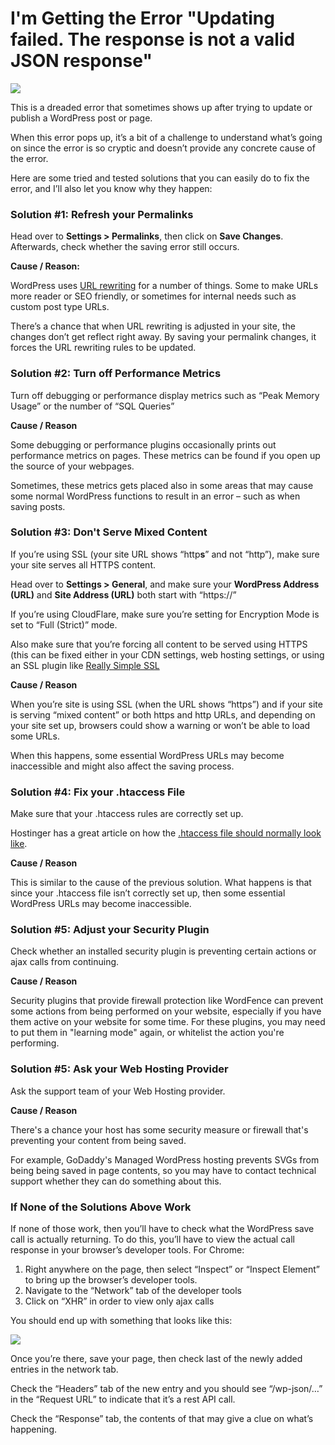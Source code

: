# I'm Getting the Error "Updating failed. The response is not a valid JSON response"

![](../../.gitbook/assets/screen-shot-2020-05-22-at-1.51.51-pm-1-scaled.jpg)

This is a dreaded error that sometimes shows up after trying to update or publish a WordPress post or page.

When this error pops up, it’s a bit of a challenge to understand what’s going on since the error is so cryptic and doesn’t provide any concrete cause of the error.

Here are some tried and tested solutions that you can easily do to fix the error, and I’ll also let you know why they happen:

### Solution \#1: Refresh your Permalinks

Head over to **Settings &gt; Permalinks**, then click on **Save Changes**. Afterwards, check whether the saving error still occurs.

**Cause / Reason:**

WordPress uses [URL rewriting](https://en.wikipedia.org/wiki/Rewrite_engine) for a number of things. Some to make URLs more reader or SEO friendly, or sometimes for internal needs such as custom post type URLs.

There’s a chance that when URL rewriting is adjusted in your site, the changes don’t get reflect right away. By saving your permalink changes, it forces the URL rewriting rules to be updated.

### Solution \#2: Turn off Performance Metrics

Turn off debugging or performance display metrics such as “Peak Memory Usage” or the number of “SQL Queries”

**Cause / Reason**

Some debugging or performance plugins occasionally prints out performance metrics on pages. These metrics can be found if you open up the source of your webpages.

Sometimes, these metrics gets placed also in some areas that may cause some normal WordPress functions to result in an error – such as when saving posts.

### Solution \#3: Don't Serve Mixed Content

If you’re using SSL \(your site URL shows “http**s**” and not “http”\), make sure your site serves all HTTPS content.

Head over to **Settings &gt; General**, and make sure your **WordPress Address \(URL\)** and **Site Address \(URL\)** both start with “https://”

If you’re using CloudFlare, make sure you’re setting for Encryption Mode is set to “Full \(Strict\)” mode.

Also make sure that you’re forcing all content to be served using HTTPS \(this can be fixed either in your CDN settings, web hosting settings, or using an SSL plugin like [Really Simple SSL](https://wordpress.org/plugins/really-simple-ssl/)

**Cause / Reason**

When you’re site is using SSL \(when the URL shows “https”\) and if your site is serving “mixed content” or both https and http URLs, and depending on your site set up, browsers could show a warning or won’t be able to load some URLs.

When this happens, some essential WordPress URLs may become inaccessible and might also affect the saving process.

### Solution \#4: Fix your .htaccess File

Make sure that your .htaccess rules are correctly set up.

Hostinger has a great article on how the [.htaccess file should normally look like](https://www.hostinger.ph/tutorials/create-default-wordpress-htaccess-file).

**Cause / Reason**

This is similar to the cause of the previous solution. What happens is that since your .htaccess file isn’t correctly set up, then some essential WordPress URLs may become inaccessible.

### Solution \#5: Adjust your Security Plugin

Check whether an installed security plugin is preventing certain actions or ajax calls from continuing.

**Cause / Reason**

Security plugins that provide firewall protection like WordFence can prevent some actions from being performed on your website, especially if you have them active on your website for some time. For these plugins, you may need to put them in "learning mode" again, or whitelist the action you're performing.

### Solution \#5: Ask your Web Hosting Provider

Ask the support team of your Web Hosting provider.

**Cause / Reason**

There's a chance your host has some security measure or firewall that's preventing your content from being saved.

For example, GoDaddy's Managed WordPress hosting prevents SVGs from being being saved in page contents, so you may have to contact technical support whether they can do something about this.

### If None of the Solutions Above Work

If none of those work, then you’ll have to check what the WordPress save call is actually returning. To do this, you’ll have to view the actual call response in your browser’s developer tools. For Chrome:

1. Right anywhere on the page, then select “Inspect” or “Inspect Element” to bring up the browser’s developer tools.
2. Navigate to the “Network” tab of the developer tools
3. Click on “XHR” in order to view only ajax calls

You should end up with something that looks like this:

![](../../.gitbook/assets/screen-shot-2020-05-22-at-3.11.43-pm.jpg)

Once you’re there, save your page, then check last of the newly added entries in the network tab.

Check the “Headers” tab of the new entry and you should see “/wp-json/…” in the “Request URL” to indicate that it’s a rest API call.

Check the “Response” tab, the contents of that may give a clue on what’s happening.

